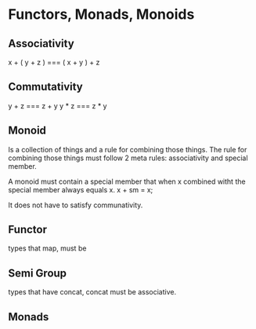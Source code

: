 # Functors, Monads, Monoids

## Associativity
x + ( y + z ) === ( x + y ) + z

## Commutativity
y + z === z + y
y * z === z * y

## Monoid
Is a collection of things and a rule for combining those things.
The rule for combining those things must follow 2 meta rules: associativity and special member.

A monoid must contain a special member that when x combined witht the special member always equals x.
x + sm = x;

It does not have to satisfy communativity.

## Functor
types that map, must be 
## Semi Group
types that have concat, concat must be associative.

## Monads
